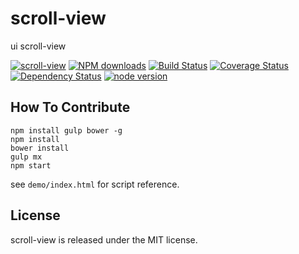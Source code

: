 # scroll-view

ui scroll-view

[![scroll-view](https://nodei.co/npm/modulex-scroll-view.png)](https://npmjs.org/package/modulex-scroll-view)
[![NPM downloads](http://img.shields.io/npm/dm/modulex-scroll-view.svg)](https://npmjs.org/package/modulex-scroll-view)
[![Build Status](https://secure.travis-ci.org/modulex/scroll-view.png?branch=master)](https://travis-ci.org/modulex/scroll-view)
[![Coverage Status](https://img.shields.io/coveralls/modulex/scroll-view.svg)](https://coveralls.io/r/modulex/scroll-view?branch=master)
[![Dependency Status](https://gemnasium.com/modulex/scroll-view.png)](https://gemnasium.com/modulex/scroll-view)
[![node version](https://img.shields.io/badge/node.js-%3E=_0.10-green.svg?style=flat-square)](http://nodejs.org/download/)


## How To Contribute

```
npm install gulp bower -g
npm install
bower install
gulp mx
npm start
```

see ``demo/index.html`` for script reference.

## License

scroll-view is released under the MIT license.